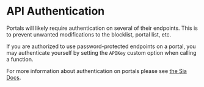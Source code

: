 # API Authentication

Portals will likely require authentication on several of their endpoints. This is to prevent unwanted modifications to the blocklist, portal list, etc.

If you are authorized to use password-protected endpoints on a portal, you may authenticate yourself by setting the `APIKey` custom option when calling a function.

For more information about authentication on portals please see [the Sia Docs](https://sia.tech/docs/#authentication).
